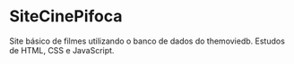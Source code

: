 # SiteCinePifoca

Site básico de filmes utilizando o banco de dados do themoviedb.
Estudos de HTML, CSS e JavaScript.
